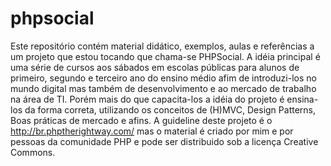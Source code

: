 phpsocial
=========

Este repositório contém material didático, exemplos, aulas e referências a um projeto que estou tocando que chama-se PHPSocial. A idéia principal é uma série de cursos aos sábados em escolas públicas para alunos de primeiro, segundo e terceiro ano do ensino médio afim de introduzi-los no mundo digital mas também de desenvolvimento e ao mercado de trabalho na área de TI. Porém mais do que capacita-los a idéia do projeto é ensina-los da forma correta, utilizando os conceitos de (H)MVC, Design Patterns, Boas práticas de mercado e afins. A guideline deste projeto é o http://br.phptherightway.com/ mas o material é criado por mim e por pessoas da comunidade PHP e pode ser distribuido sob a licença Creative Commons.